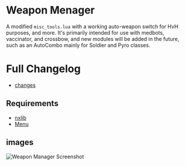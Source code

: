 # Weapon Menager
A modified `misc_tools.lua` with a working auto-weapon switch for HvH purposes, and more. It's primarily intended for use with medbots, vaccinator, and crossbow, and new modules will be added in the future, such as an AutoCombo mainly for Soldier and Pyro classes.

# Full Changelog
- [changes](https://github.com/titaniummachine1/Weapon_Manager/compare/v2.0.0-stable...v2.1.0-unstable-beta)

## Requirements
- [nxlib](https://github.com/lnx00/Lmaobox-Library/releases/tag/v0.90)
- [Menu](https://github.com/lnx00/Lmaobox-LUA/blob/main/Menu.lua)
## images

![Weapon Manager Screenshot](https://i.imgur.com/bVMorQp.png)








